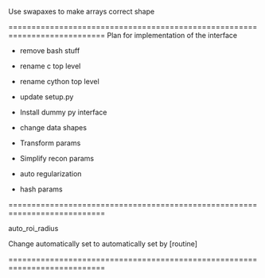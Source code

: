 
Use swapaxes to make arrays correct shape

===========================================================================
Plan for implementation of the interface

- remove bash stuff
- rename c top level
- rename cython top level
- update setup.py
- Install dummy py interface
- change data shapes
- Transform params

- Simplify recon params
- auto regularization
- hash params



===========================================================================


auto_roi_radius

Change automatically set to automatically set by [routine]


===========================================================================

